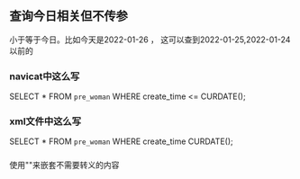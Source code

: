 
## 查询今日相关但不传参

小于等于今日。比如今天是2022-01-26 ， 这可以查到2022-01-25,2022-01-24以前的

### navicat中这么写

SELECT * FROM `pre_woman`   WHERE create_time  <=  CURDATE();

### xml文件中这么写

 SELECT * FROM `pre_woman`  WHERE create_time  <![CDATA[ <= ]]> CURDATE();


### <![CDATA[  ]]>

使用"<![CDATA[ ]]>"来嵌套不需要转义的内容

